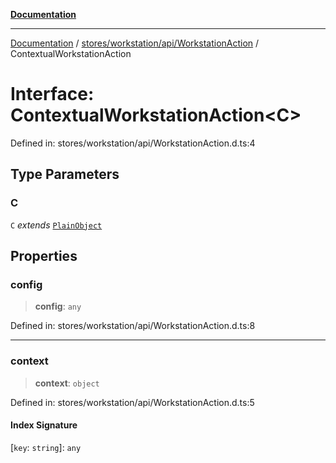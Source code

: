 [**Documentation**](../../../../../index.md)

***

[Documentation](../../../../../index.md) / [stores/workstation/api/WorkstationAction](../index.md) / ContextualWorkstationAction

# Interface: ContextualWorkstationAction\<C\>

Defined in: stores/workstation/api/WorkstationAction.d.ts:4

## Type Parameters

### C

`C` *extends* [`PlainObject`](../../../../../perspective-client/type-aliases/PlainObject.md)

## Properties

### config

> **config**: `any`

Defined in: stores/workstation/api/WorkstationAction.d.ts:8

***

### context

> **context**: `object`

Defined in: stores/workstation/api/WorkstationAction.d.ts:5

#### Index Signature

\[`key`: `string`\]: `any`
